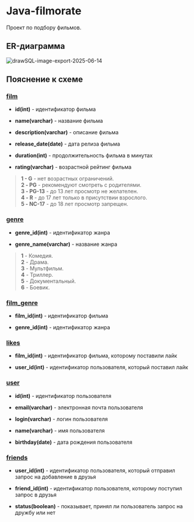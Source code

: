 # Java-filmorate

Проект по подбору фильмов.

## ER-диаграмма
![drawSQL-image-export-2025-06-14](https://github.com/user-attachments/assets/b48af6ad-dc06-4fba-b27c-4d0824a06b70)

## Пояснение к схеме

### <ins>film</ins>

- **id(int)** - идентификатор фильма

- **name(varchar)** - название фильма

- **description(varchar)** - описание фильма

- **release_date(date)** - дата релиза фильма

- **duration(int)** - продолжительность фильма в минутах

- **rating(varchar)** - возрастной рейтинг фильма

> **1 - G** - нет возрастных ограничений.\
**2 - PG** - рекомендуют смотреть с родителями.\
**3 - PG-13** - до 13 лет просмотр не желателен.\
**4 - R** - до 17 лет только в присутствии взрослого.\
**5 - NC-17** - до 18 лет просмотр запрещен.

### <ins>genre</ins>

- **genre_id(int)** - идентификатор жанра

- **genre_name(varchar)** - название жанра

> **1** - Комедия.\
**2** - Драма.\
**3** - Мультфильм.\
**4** - Триллер.\
**5** - Документальный.\
**6** - Боевик.

### <ins>film_genre</ins>

- **film_id(int)** - идентификатор фильма

- **genre_id(int)** - идентификатор жанра

### <ins>likes</ins>

- **film_id(int)** - идентификатор фильма, которому поставили лайк

- **user_id(int)** - идентификатор пользователя, который поставил лайк

### <ins>user</ins>

- **id(int)** - идентификатор пользователя

- **email(varchar)** - электронная почта пользователя

- **login(varchar)** - логин пользователя

- **name(varchar)** - имя пользователя

- **birthday(date)** - дата рождения пользователя

### <ins>friends</ins>

- **user_id(int)** - идентификатор пользователя, который отправил запрос на добавление в друзья

- **friend_id(int)** - идентификатор пользователя, которому поступил запрос в друзья

- **status(boolean)** - показывает, принял ли пользователь запрос на дружбу или нет

